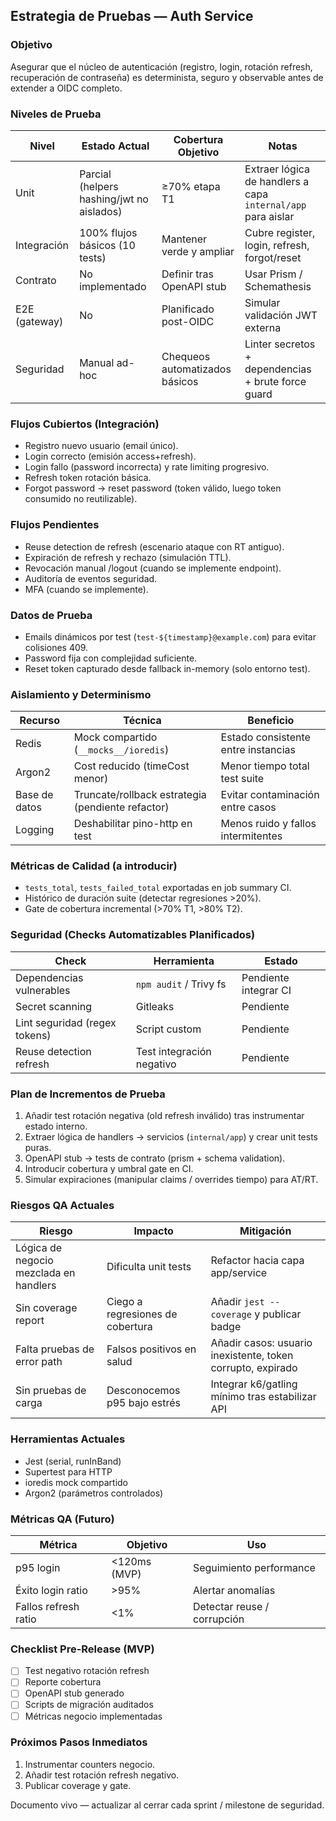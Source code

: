 ## Estrategia de Pruebas — Auth Service

### Objetivo
Asegurar que el núcleo de autenticación (registro, login, rotación refresh, recuperación de contraseña) es determinista, seguro y observable antes de extender a OIDC completo.

### Niveles de Prueba
| Nivel | Estado Actual | Cobertura Objetivo | Notas |
|-------|---------------|--------------------|-------|
| Unit | Parcial (helpers hashing/jwt no aislados) | ≥70% etapa T1 | Extraer lógica de handlers a capa `internal/app` para aislar |
| Integración | 100% flujos básicos (10 tests) | Mantener verde y ampliar | Cubre register, login, refresh, forgot/reset |
| Contrato | No implementado | Definir tras OpenAPI stub | Usar Prism / Schemathesis |
| E2E (gateway) | No | Planificado post-OIDC | Simular validación JWT externa |
| Seguridad | Manual ad-hoc | Chequeos automatizados básicos | Linter secretos + dependencias + brute force guard |

### Flujos Cubiertos (Integración)
- Registro nuevo usuario (email único).
- Login correcto (emisión access+refresh).
- Login fallo (password incorrecta) y rate limiting progresivo.
- Refresh token rotación básica.
- Forgot password → reset password (token válido, luego token consumido no reutilizable).

### Flujos Pendientes
- Reuse detection de refresh (escenario ataque con RT antiguo).
- Expiración de refresh y rechazo (simulación TTL).
- Revocación manual /logout (cuando se implemente endpoint).
- Auditoría de eventos seguridad.
- MFA (cuando se implemente).

### Datos de Prueba
- Emails dinámicos por test (`test-${timestamp}@example.com`) para evitar colisiones 409.
- Password fija con complejidad suficiente.
- Reset token capturado desde fallback in-memory (solo entorno test).

### Aislamiento y Determinismo
| Recurso | Técnica | Beneficio |
|---------|--------|-----------|
| Redis | Mock compartido (`__mocks__/ioredis`) | Estado consistente entre instancias |
| Argon2 | Cost reducido (timeCost menor) | Menor tiempo total test suite |
| Base de datos | Truncate/rollback estrategia (pendiente refactor) | Evitar contaminación entre casos |
| Logging | Deshabilitar pino-http en test | Menos ruido y fallos intermitentes |

### Métricas de Calidad (a introducir)
- `tests_total`, `tests_failed_total` exportadas en job summary CI.
- Histórico de duración suite (detectar regresiones >20%).
- Gate de cobertura incremental (>70% T1, >80% T2).

### Seguridad (Checks Automatizables Planificados)
| Check | Herramienta | Estado |
|-------|-------------|--------|
| Dependencias vulnerables | `npm audit` / Trivy fs | Pendiente integrar CI |
| Secret scanning | Gitleaks | Pendiente |
| Lint seguridad (regex tokens) | Script custom | Pendiente |
| Reuse detection refresh | Test integración negativo | Pendiente |

### Plan de Incrementos de Prueba
1. Añadir test rotación negativa (old refresh inválido) tras instrumentar estado interno.
2. Extraer lógica de handlers → servicios (`internal/app`) y crear unit tests puras.
3. OpenAPI stub → tests de contrato (prism + schema validation).
4. Introducir cobertura y umbral gate en CI.
5. Simular expiraciones (manipular claims / overrides tiempo) para AT/RT.

### Riesgos QA Actuales
| Riesgo | Impacto | Mitigación |
|--------|---------|------------|
| Lógica de negocio mezclada en handlers | Dificulta unit tests | Refactor hacia capa app/service |
| Sin coverage report | Ciego a regresiones de cobertura | Añadir `jest --coverage` y publicar badge |
| Falta pruebas de error path | Falsos positivos en salud | Añadir casos: usuario inexistente, token corrupto, expirado |
| Sin pruebas de carga | Desconocemos p95 bajo estrés | Integrar k6/gatling mínimo tras estabilizar API |

### Herramientas Actuales
- Jest (serial, runInBand)
- Supertest para HTTP
- ioredis mock compartido
- Argon2 (parámetros controlados)

### Métricas QA (Futuro)
| Métrica | Objetivo | Uso |
|---------|----------|-----|
| p95 login | <120ms (MVP) | Seguimiento performance |
| Éxito login ratio | >95% | Alertar anomalías |
| Fallos refresh ratio | <1% | Detectar reuse / corrupción |

### Checklist Pre-Release (MVP)
- [ ] Test negativo rotación refresh
- [ ] Reporte cobertura
- [ ] OpenAPI stub generado
- [ ] Scripts de migración auditados
- [ ] Métricas negocio implementadas

### Próximos Pasos Inmediatos
1. Instrumentar counters negocio.
2. Añadir test rotación refresh negativo.
3. Publicar coverage y gate.

Documento vivo — actualizar al cerrar cada sprint / milestone de seguridad.

